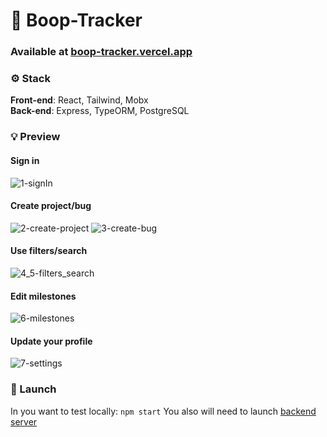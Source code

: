 # 🐶 Boop-Tracker

### Available at [boop-tracker.vercel.app](https://boop-tracker.vercel.app/bugs)

### ⚙️ Stack

**Front-end**: React, Tailwind, Mobx\
**Back-end**: Express, TypeORM, PostgreSQL

### 💡 Preview

#### Sign in

![1-signIn](https://user-images.githubusercontent.com/94789189/199175821-bfc99d8d-fefe-40a4-999e-d8f06c873821.gif)

#### Create project/bug

![2-create-project](https://user-images.githubusercontent.com/94789189/199175891-f4ccc63f-08e2-423e-abac-8050aa8b745f.gif)
![3-create-bug](https://user-images.githubusercontent.com/94789189/199175919-7ef5670d-2231-472e-ba87-2444ce4dd61f.gif)

#### Use filters/search

![4_5-filters_search](https://user-images.githubusercontent.com/94789189/199175931-423b8a91-57d7-4e6a-8451-925f72d48696.gif)

#### Edit milestones

![6-milestones](https://user-images.githubusercontent.com/94789189/199175957-bdb24332-1ff5-4e44-b3ea-d1c9c61e8a9d.gif)

#### Update your profile

![7-settings](https://user-images.githubusercontent.com/94789189/199175965-ca57d309-4431-475e-82a8-14ce7ca69c7f.gif)

### 🚀 Launch

In you want to test locally:
`npm start`
You also will need to launch [backend server](https://github.com/dencyh/boop-tracker-api)
